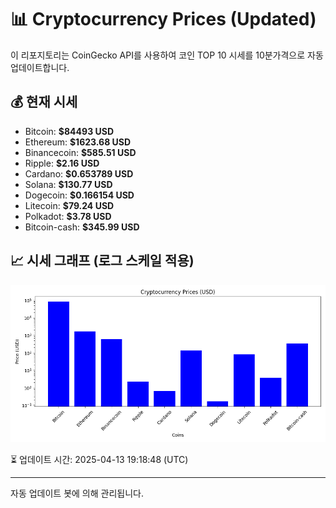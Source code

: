 
# 📊 Cryptocurrency Prices (Updated)

이 리포지토리는 CoinGecko API를 사용하여 코인 TOP 10 시세를 10분가격으로 자동 업데이트합니다.

## 💰 현재 시세
- Bitcoin: **$84493 USD**
- Ethereum: **$1623.68 USD**
- Binancecoin: **$585.51 USD**
- Ripple: **$2.16 USD**
- Cardano: **$0.653789 USD**
- Solana: **$130.77 USD**
- Dogecoin: **$0.166154 USD**
- Litecoin: **$79.24 USD**
- Polkadot: **$3.78 USD**
- Bitcoin-cash: **$345.99 USD**

## 📈 시세 그래프 (로그 스케일 적용)
![Crypto Prices](crypto_prices.png)

⏳ 업데이트 시간: 2025-04-13 19:18:48 (UTC)

---
자동 업데이트 봇에 의해 관리됩니다.
